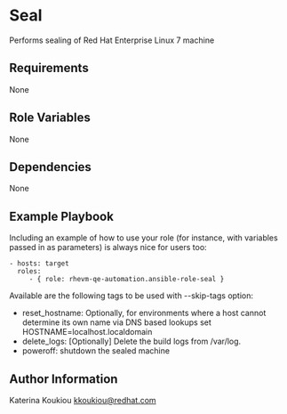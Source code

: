 Seal
====

Performs sealing of Red Hat Enterprise Linux 7 machine

Requirements
------------

None

Role Variables
--------------

None

Dependencies
------------

None

Example Playbook
----------------

Including an example of how to use your role (for instance, with variables passed in as parameters) is always nice for users too:

    - hosts: target
      roles:
         - { role: rhevm-qe-automation.ansible-role-seal }

Available are the following tags to be used with --skip-tags option:
- reset_hostname: Optionally, for environments where a host cannot determine its own name via DNS based lookups
    set HOSTNAME=localhost.localdomain
- delete_logs: [Optionally] Delete the build logs from /var/log.
- poweroff: shutdown the sealed machine

Author Information
------------------

Katerina Koukiou
kkoukiou@redhat.com
